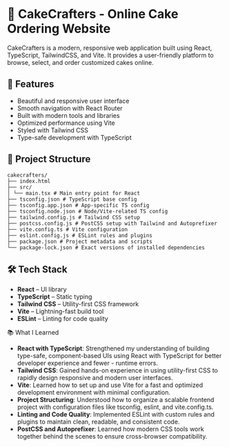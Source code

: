 # 🍰 CakeCrafters - Online Cake Ordering Website

CakeCrafters is a modern, responsive web application built using React, TypeScript, TailwindCSS, and Vite. It provides a user-friendly platform to browse, select, and order customized cakes online.

## 🚀 Features

- Beautiful and responsive user interface
- Smooth navigation with React Router
- Built with modern tools and libraries
- Optimized performance using Vite
- Styled with Tailwind CSS
- Type-safe development with TypeScript

## 📁 Project Structure
```
cakecrafters/
├── index.html
├── src/
│ └── main.tsx # Main entry point for React
├── tsconfig.json # TypeScript base config
├── tsconfig.app.json # App-specific TS config
├── tsconfig.node.json # Node/Vite-related TS config
├── tailwind.config.js # Tailwind CSS setup
├── postcss.config.js # PostCSS setup with Tailwind and Autoprefixer
├── vite.config.ts # Vite configuration
├── eslint.config.js # ESLint rules and plugins
├── package.json # Project metadata and scripts
└── package-lock.json # Exact versions of installed dependencies

```
## 🛠️ Tech Stack

- **React** – UI library
- **TypeScript** – Static typing
- **Tailwind CSS** – Utility-first CSS framework
- **Vite** – Lightning-fast build tool
- **ESLint** – Linting for code quality

📚 What I Learned

- **React with TypeScript**: Strengthened my understanding of building type-safe, component-based UIs using React with TypeScript for better developer experience and fewer - runtime errors.
- **Tailwind CSS**: Gained hands-on experience in using utility-first CSS to rapidly design responsive and modern user interfaces.
- **Vite**: Learned how to set up and use Vite for a fast and optimized development environment with minimal configuration.
- **Project Structuring**: Understood how to organize a scalable frontend project with configuration files like tsconfig, eslint, and vite.config.ts.
- **Linting and Code Quality**: Implemented ESLint with custom rules and plugins to maintain clean, readable, and consistent code.
- **PostCSS and Autoprefixer**: Learned how modern CSS tools work together behind the scenes to ensure cross-browser compatibility.
